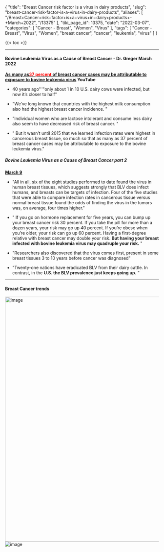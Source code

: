 {
    "title": "Breast Cancer risk factor is a virus in dairy products",
    "slug": "breast-cancer-risk-factor-is-a-virus-in-dairy-products",
    "aliases": [
        "/Breast+Cancer+risk+factor+is+a+virus+in+dairy+products+-+March+2022",
        "/13375"
    ],
    "tiki_page_id": 13375,
    "date": "2022-03-07",
    "categories": [
        "Cancer - Breast",
        "Women",
        "Virus"
    ],
    "tags": [
        "Cancer - Breast",
        "Virus",
        "Women",
        "breast cancer",
        "cancer",
        "leukemia",
        "virus"
    ]
}


{{< toc >}} 

---

#### Bovine Leukemia Virus as a Cause of Breast Cancer - Dr. Greger March 2022

 **[As many as<span style="color:#F00;">37 percent</span> of breast cancer cases may be attributable to exposure to bovine leukemia virus](https://nutritionfacts.org/video/bovine-leukemia-virus-as-a-cause-of-breast-cancer/?mc_cid=2710b228e7&mc_eid=b95641625a%20) YouTube** 

* 40 years ago'''"only about 1 in 10 U.S. dairy cows were infected, but now it’s closer to half"

* "We’ve long known that countries with the highest milk consumption also had the highest breast cancer incidence. "

* "Individual women who are lactose intolerant and consume less dairy also seem to have decreased risk of breast cancer. "

* " But it wasn’t until 2015 that we learned infection rates were highest in cancerous breast tissue, so much so that as many as 37 percent of breast cancer cases may be attributable to exposure to the bovine leukemia virus."

##### Bovine Leukemia Virus as a Cause of Breast Cancer part 2

 **[March 9](https://nutritionfacts.org/video/breast-cancer-and-the-bovine-leukemia-virus-in-meat-and-dairy/?mc_cid=0694635b6a&mc_eid=b95641625a)** 

* "All in all, six of the eight studies performed to date found the virus in human breast tissues, which suggests strongly that BLV does infect humans, and breasts can be targets of infection. Four of the five studies that were able to compare infection rates in cancerous tissue versus normal breast tissue found the odds of finding the virus in the tumors was, on average, four times higher."

* " If you go on hormone replacement for five years, you can bump up your breast cancer risk 30 percent. If you take the pill for more than a dozen years, your risk may go up 40 percent. If you’re obese when you’re older, your risk can go up 60 percent. Having a first-degree relative with breast cancer may double your risk.  **But having your breast infected with bovine leukemia virus may quadruple your risk.**  "

* "Researchers also discovered that the virus comes first, present in some breast tissues 3 to 10 years before cancer was diagnosed"

* "Twenty-one nations have eradicated BLV from their dairy cattle. In contrast, in the  **U.S. the BLV prevalence just keeps going up.** "

---

#### Breast Cancer trends

<img src="/attachments/d3.mock.jpg" alt="image" width="800">

<img src="https://d1bk1kqxc0sym.cloudfront.net/attachments/jpeg/bc-vs-year.jpg" alt="image">